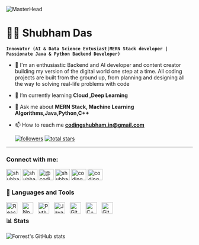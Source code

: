 ![MasterHead](https://d2f8l4t0zpiyim.cloudfront.net/000_clients/664516/page/664516cjJgh69K.gif)
# 🏄‍♂️ Shubham Das

**`Innovator (AI & Data Science Entusiast|MERN Stack developer | Passionate Java & Python Backend Developer)`**

- 🌱 I'm an enthusiastic  Backend and AI developer and content creator building my version of the digital world one step at a time. All coding projects are built from the ground up, from planning and designing all the way to solving real-life problems with code

- 🌱 I’m currently learning **Cloud ,Deep Learning**

- 💬 Ask me about **MERN Stack, Machine Learning Algorithms,Java,Python,C++**

- 📫 How to reach me **codingshubham.in@gmail.com**


   <p align="left">
      <a href="https://github.com/ShubhamDas8981?tab=followers">
         <img alt="followers" title="Follow me on Github" src="https://custom-icon-badges.demolab.com/github/followers/ShubhamDas8981?color=236ad3&labelColor=1155ba&style=for-the-badge&logo=person-add&label=Follow&logoColor=white"/></a>
      <a href="https://github.com/ShubhamDas8981?tab=repositories&sort=stargazers">
         <img alt="total stars" title="Total stars on GitHub" src="https://custom-icon-badges.demolab.com/github/stars/ShubhamDas8981?color=55960c&style=for-the-badge&labelColor=488207&logo=star"/></a>
   </p>

---

<h3 align="left">Connect with me:</h3>
<p align="left">
<a href="https://linkedin.com/in/shubham-das-471966240" target="blank"><img align="center" src="https://raw.githubusercontent.com/rahuldkjain/github-profile-readme-generator/master/src/images/icons/Social/linked-in-alt.svg" alt="shubham-das-471966240" height="30" width="40" /></a>
<a href="https://kaggle.com/shubhamdasin" target="blank"><img align="center" src="https://raw.githubusercontent.com/rahuldkjain/github-profile-readme-generator/master/src/images/icons/Social/kaggle.svg" alt="shubhamdasin" height="30" width="40" /></a>
<a href="https://medium.com/@codingshubham.in" target="blank"><img align="center" src="https://raw.githubusercontent.com/rahuldkjain/github-profile-readme-generator/master/src/images/icons/Social/medium.svg" alt="@codingshubham.in" height="30" width="40" /></a>
<a href="https://www.hackerrank.com/shubhamdas8981" target="blank"><img align="center" src="https://raw.githubusercontent.com/rahuldkjain/github-profile-readme-generator/master/src/images/icons/Social/hackerrank.svg" alt="shubhamdas8981" height="30" width="40" /></a>
<a href="https://auth.geeksforgeeks.org/user/codingshubhamin" target="blank"><img align="center" src="https://raw.githubusercontent.com/rahuldkjain/github-profile-readme-generator/master/src/images/icons/Social/geeks-for-geeks.svg" alt="codingshubhamin" height="30" width="40" /></a>
<a href="/codingshubhamin" target="blank"><img align="center" src="https://raw.githubusercontent.com/rahuldkjain/github-profile-readme-generator/master/src/images/icons/Social/rss.svg" alt="codingshubhamin" height="30" width="40" /></a>
</p>



### 🧰 Languages and Tools

<img align="left" alt="React JS" width="30px" style="padding-right:10px;" src="https://upload.wikimedia.org/wikipedia/commons/thumb/a/a7/React-icon.svg/768px-React-icon.svg.png?20220125121207"/>
<img align="left" alt="Node" width="30px" style="padding-right:10px;" src="<img align="left" alt="React JS" width="30px" style="padding-right:10px;" src="https://upload.wikimedia.org/wikipedia/commons/thumb/a/a7/React-icon.svg/768px-React-icon.svg.png?20220125121207"/>
<img align="left" alt="Python" width="30px" style="padding-right:10px;" src="https://cdn.jsdelivr.net/gh/devicons/devicon/icons/python/python-plain.svg" />
<img align="left" alt="Java" width="30px" style="padding-right:10px;" src="https://cdn.jsdelivr.net/gh/devicons/devicon/icons/java/java-original.svg"/>
<img align="left" alt="Git" width="30px" style="padding-right:10px;" src="https://cdn.jsdelivr.net/gh/devicons/devicon/icons/git/git-original.svg" />
<img align="left" alt="C++" width="30px" style="padding-right:10px;" src="https://cdn.jsdelivr.net/gh/devicons/devicon/icons/cplusplus/cplusplus-line.svg" />
<img align="left" alt="GitHub" width="30px" style="padding-right:10px;" src="https://cdn.jsdelivr.net/gh/devicons/devicon/icons/github/github-original.svg" />
<br />

### 📊 Stats

![Forrest's GitHub stats](https://github-readme-stats.vercel.app/api?username=ShubhamDas8981&show_icons=true&theme=gruvbox)

<!-- ![GitHub Streak](https://streak-stats.demolab.com?user=ShubhamDas8981&theme=gruvbox&border_radius=4.5) -->

#

[website]: https://shubhamdas.addpotion.com/
